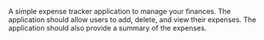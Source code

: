 A simple expense tracker application to manage your finances. The application should allow users to add, delete, and view their expenses. The application should also provide a summary of the expenses.
